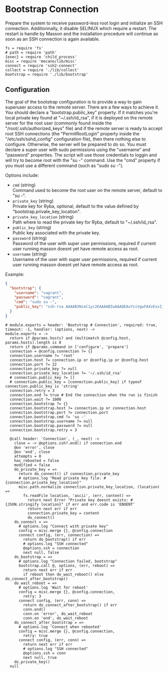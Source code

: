 
# Bootstrap Connection

Prepare the system to receive password-less root login and 
initialize an SSH connection. Additionnally, it disable SELINUX which require a 
restart. The restart is handle by Masson and the installation procedure will
continue as soon as an SSH connection is again available.

    fs = require 'fs'
    # path = require 'path'
    {exec} = require 'child_process'
    misc = require 'mecano/lib/misc'
    connect = require 'ssh2-connect'
    collect = require './lib/collect'
    bootstrap = require './lib/bootstrap'

## Configuration

The goal of the bootstrap configuration is to provide a way to gain superuser
access to the remote server. There are a few ways to achieve it. You should 
declare a "bootstrap.public_key" property. If it matches you're local private key
found at "~/.ssh/id_rsa", if it is deployed on the remote server for 
the root user (commonly found inside the "/root/.ssh/authorized_keys" file) and 
if the remote server is ready to accept root SSH connections (the 
"PermitRootLogin" property inside the "/etc/ssh/sshd_config" configuration 
file), then there nothing else to configure. Otherwise, the server will be
prepared to do so. You must declare a super user with sudo permissions using 
the "username" and "password" properties. The script will use those credentials
to loggin and will try to become root with the "su -" command. Use the "cmd" 
property if you must use a different command (such as "sudo su -").

Options include:

*   `cmd` (string)   
    Command used to become the root user on the remote server, default to "su -".   
*   `private_key` (string)   
    Private key for Ryba, optional, default to the value defined by
    "bootstrap.private_key_location".   
*   `private_key_location` (string)   
    Path where to read the private key for Ryba, default to "~/.ssh/id_rsa".   
*   `public_key` (string)   
    Public key associated with the private key.   
*   `password` (string)   
    Password of the user with super user permissions, required if current user 
    running masson doesnt yet have remote access as root.   
*   `username` (string)   
    Username of the user with super user permissions, required if current user 
    running masson doesnt yet have remote access as root.   

Example:

```json
{
  "bootstrap": {
    "username": "vagrant",
    "password": "vagrant",
    "cmd": "sudo su -",
    "public_key": "ssh-rsa AAAAB3NzaC1yc2EAAAABIwAAAQEAuYziVgwFAXvExxIj5HgAywFeSfu9zxoLc5bCdeJhS/gh4EtpMN0McHd21M4btuopMAL/sctT4+SiBqwOIERw0rGWrat4WE2qBReEc+6hvdoiUx+7WglDCYePbV91N+x421UYzHhNPUg62jXIfg+o5zG/tdEDbpBAq2EX3vRsncenlhB+p/LsSkY+2+tBJLW172BN1ncKjImFglMwW+7OxGP2U9LoMMFyUs1zS65p8WgHHi/+6ZNsP0wIhKPPl8BiFJ6dLiNjlRuXLX9fGcQDJGrlYbad5Thb5wpQe1EZCF9qBloUkdj7aTIu+dainTP/I87Eo2Y47KsSydvopjqceQ== david@adaltas.com"
  }
}
```

    # module.exports = header: 'Bootstrap # Connection', required: true, timeout: -1, handler: (options, next) ->
    module.exports = ->
      return if @params.hosts? and (multimatch @config.host, params.hosts).length is 0
      return if @params.command in ['configure', 'prepare']
      connection = @config.connection ?= {}
      connection.username ?= 'root'
      connection.host ?= connection.ip or @config.ip or @config.host
      connection.port ?= 22
      connection.private_key ?= null
      connection.private_key_location ?= '~/.ssh/id_rsa'
      # connection.public_key ?= []
      # connection.public_key = [connection.public_key] if typeof connection.public_key is 'string'
      connection.retry = 3
      connection.end ?= true # End the connection when the run is finish
      connection.wait ?= 1000
      connection.bootstrap ?= {}
      connection.bootstrap.host ?= connection.ip or connection.host
      connection.bootstrap.port ?= connection.port
      connection.bootstrap.cmd ?= 'su -'
      connection.bootstrap.username ?= null
      connection.bootstrap.password ?= null
      connection.bootstrap.retry = 3
      
      @call header: 'Connection', (_, next) ->
        close = -> @options.ssh?.end() if connection.end
        @on 'error', close
        @on 'end', close
        attempts = 0
        has_rebooted = false
        modified = false
        do_private_key = =>
          return do_connect() if connection.private_key
          # options.log "Read private key file: #{connection.private_key_location}"
          misc.path.normalize connection.private_key_location, (location) =>
            fs.readFile location, 'ascii', (err, content) =>
              return next Error "Private key doesnt exists: #{JSON.stringify location}" if err and err.code is 'ENOENT'
              return next err if err
              connection.private_key = content
              do_connect()
        do_connect = =>
          # options.log "Connect with private key"
          config = misc.merge {}, @config.connection
          connect config, (err, connection) =>
            return do_bootstrap() if err
            # options.log "SSH connected"
            @options.ssh = connection
            next null, false
        do_bootstrap = =>
          # options.log "Connection failed, bootstrap"
          bootstrap.call @, options, (err, reboot) =>
            return next err if err
            if reboot then do_wait_reboot() else do_connect_after_bootstrap()
        do_wait_reboot = =>
          # options.log 'Wait for reboot'
          config = misc.merge {}, @config.connection,
            retry: 3
          connect config, (err, conn) =>
            return do_connect_after_bootstrap() if err
            conn.end()
            conn.on 'error', do_wait_reboot
            conn.on 'end', do_wait_reboot
        do_connect_after_bootstrap = =>
          # options.log 'Connect when rebooted'
          config = misc.merge {}, @config.connection,
            retry: true
          connect config, (err, conn) =>
            return next err if err
            # options.log "SSH connected"
            @options.ssh = conn
            next null, true
        do_private_key()
      null
